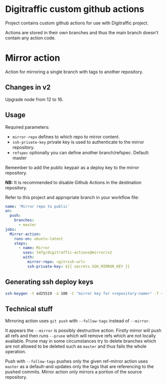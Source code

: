 # Digitraffic custom github actions

Project contains custom github actions for use with Digitraffic project.

Actions are stored in their own branches and thus the main branch doesn't contain any action code.

# Mirror action

Action for mirroring a single branch with tags to another repository.

## Changes in v2
Upgrade node from 12 to 16.

## Usage

Required parameters:
* `mirror-repo` defines to which repo to mirror content.
* `ssh-private-key` private key is used to authenticate to the mirror repository.
* `refspec` optionally you can define another branch/refspec. Default: master

Remember to add the public keypair as a deploy key to the mirror repository.

**NB:** It is recommended to disable Github Actions in the destination repository.

Refer to this project and appropriate branch in your workflow file:

```yaml
name: 'Mirror repo to public'
on:
  push:
    branches:
      - master
jobs:
  Mirror-action:
    runs-on: ubuntu-latest
    steps:
      - name: Mirror
        uses: tmfg/digitraffic-actions@mirror/v2
        with:
          mirror-repo: <git+ssh-url>
          ssh-private-key: ${{ secrets.SSH_MIRROR_KEY }}
```

## Generating ssh deploy keys

```bash
ssh-keygen -t ed25519 -a 100 -C "mirror key for <repository-name>" -f <repository-name>
```

## Technical stuff

Mirroring action uses `git push` with `--follow-tags` instead of `--mirror`.

It appears the `--mirror` is possibly destructive action. Firstly mirror will push all refs and then runs `--prune` which will remove refs which are
not locally available. Prune may in some circumstances try to delete branches which are not allowed to be deleted such as `master` and thus fails the
whole operation.

Push with `--follow-tags` pushes only the given ref–mirror action uses `master` as a default–and updates only the tags that are referencing to the
pushed commits. Mirror action only mirrors a portion of the source repository.
